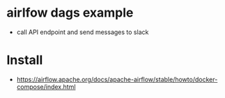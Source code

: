 # airlfow dags example
* call API endpoint and send messages to slack

# Install
* https://airflow.apache.org/docs/apache-airflow/stable/howto/docker-compose/index.html
